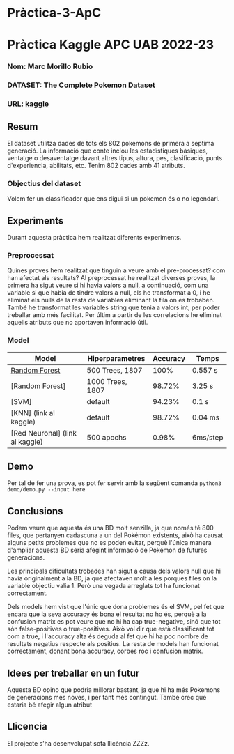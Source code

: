 # Pràctica-3-ApC
# Pràctica Kaggle APC UAB 2022-23
### Nom: Marc Morillo Rubio 
### DATASET: The Complete Pokemon Dataset
### URL: [kaggle](https://www.kaggle.com/rounakbanik/pokemon)
## Resum
El dataset utilitza dades de tots els 802 pokemons de primera a septima generació. La informació que conte inclou les estadístiques bàsiques, ventatge o desaventatge davant altres tipus, altura, pes, clasificació, punts d'experiencia, abilitats, etc.
Tenim 802 dades amb 41 atributs.
### Objectius del dataset
Volem fer un classificador que ens digui si un pokemon és o no legendari.
## Experiments
Durant aquesta pràctica hem realitzat diferents experiments.
### Preprocessat
Quines proves hem realitzat que tinguin a veure amb el pre-processat? com han afectat als resultats?
Al preprocessat he realitzat diverses proves, la primera ha sigut veure si hi havia valors a null, a continuació, com una variable si que habia de tindre valors a null, els he transformat a 0, i he eliminat els nulls de la resta de variables eliminant la fila on es trobaben. També he transformat les variables string que tenia a valors int, per poder treballar amb més facilitat. Per últim a partir de les correlacions he eliminat aquells atributs que no aportaven informació útil.
### Model
| Model | Hiperparametres | Accuracy | Temps |
| -- | -- | -- | -- |
| [Random Forest](https://www.kaggle.com/rounakbanik/pokemon) | 500 Trees, 1807 | 100% | 0.557 s |
| [Random Forest] | 1000 Trees, 1807 | 98.72% | 3.25 s |
| [SVM] | default | 94.23% | 0.1 s |
| [KNN] (link al kaggle) | default | 98.72% | 0.04 ms |
| [Red Neuronal] (link al kaggle) | 500 apochs | 0.98% | 6ms/step |
## Demo
Per tal de fer una prova, es pot fer servir amb la següent comanda
``` python3 demo/demo.py --input here ```
## Conclusions
Podem veure que aquesta és una BD molt senzilla, ja que només té 800 files, que pertanyen cadascuna a un del Pokémon existents, això ha causat alguns petits problemes que no es poden evitar, perquè l'única manera d'ampliar aquesta BD seria afegint informació de Pokémon de futures generacions.

Les principals dificultats trobades han sigut a causa dels valors null que hi havia originalment a la BD, ja que afectaven molt a les porques files on la variable objectiu valia 1. Però una vegada arreglats tot ha funcionat correctament.

Dels models hem vist que l'únic que dona problemes és el SVM, pel fet que encara que la seva accuracy és bona el resultat no ho és, perquè a la confusion matrix es pot veure que no hi ha cap true-negative, sinó que tot són false-positives o true-positives. Això vol dir que està classificant tot com a true, i l'accuracy alta és deguda al fet que hi ha poc nombre de resultats negatius respecte als positius.
La resta de models han funcionat correctament, donant bona accuracy, corbes roc i confusion matrix.
## Idees per treballar en un futur
Aquesta BD opino que podria millorar bastant, ja que hi ha més Pokemons de generacions més noves, i per tant més contingut. També crec que estaria bé afegir algun atribut 
## Llicencia
El projecte s’ha desenvolupat sota llicència ZZZz.
